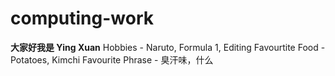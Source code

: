 # computing-work

**大家好我是 Ying Xuan**
Hobbies - Naruto, Formula 1, Editing
Favourtite Food - Potatoes, Kimchi 
Favourite Phrase - 臭汗味，什么


